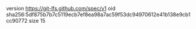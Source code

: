 version https://git-lfs.github.com/spec/v1
oid sha256:5df875b7b7c5119ecb7ef8ea98a7ac59f53dc94970612e41b138e9cb1cc90772
size 15
